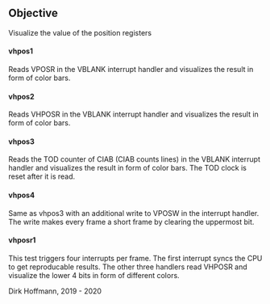 ## Objective

Visualize the value of the position registers 

#### vhpos1

Reads VPOSR in the VBLANK interrupt handler and visualizes the result in form of color bars. 

#### vhpos2

Reads VHPOSR in the VBLANK interrupt handler and visualizes the result in form of color bars. 

#### vhpos3

Reads the TOD counter of CIAB (CIAB counts lines)  in the VBLANK interrupt handler and visualizes the result in form of color bars. The TOD clock is reset after it is read.

#### vhpos4 

Same as vhpos3 with an additional write to VPOSW in the interrupt handler. The write makes every frame a short frame by clearing the uppermost bit. 

#### vhposr1

This test triggers four interrupts per frame. The first interrupt syncs the CPU to get reproducable results. The other three handlers read VHPOSR and visualize the lower 4 bits in form of different colors.


Dirk Hoffmann, 2019 - 2020
